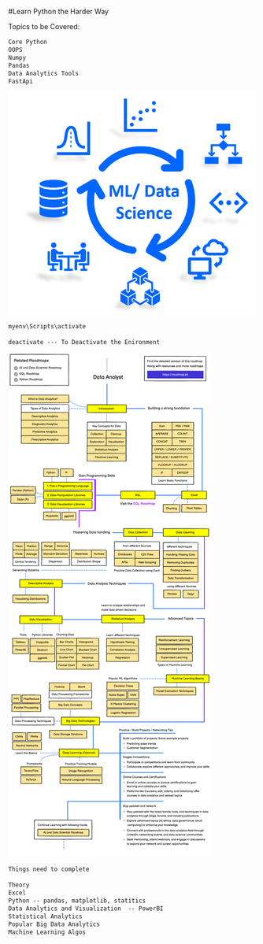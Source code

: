 #Learn Python the Harder Way 

Topics to be Covered:

```
Core Python
OOPS
Numpy 
Pandas
Data Analytics Tools
FastApi

```

![alt text](./assets/ML-DS-cycle-1.png)



```
myenv\Scripts\activate

deactivate --- To Deactivate the Enironment 
```

![alt text](./assets/data-analyst-1.png)




```
Things need to complete 

Theory
Excel
Python -- pandas, matplotlib, statitics
Data Analytics and Visualization  -- PowerBI
Statistical Analytics
Popular Big Data Analytics
Machine Learning Algos
```